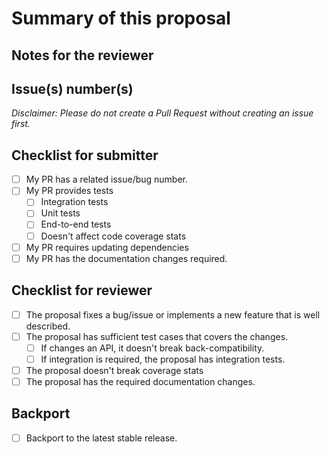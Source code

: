 # Summary of this proposal

<!-- Provide summary of changes -->

## Notes for the reviewer

<!-- Provide any notes that might be important for the (reviewer) of changes -->

## Issue(s) number(s)

<!-- Issue number, if available. E.g. "Fixes #31", "Addresses #42, #77" -->
*Disclaimer: Please do not create a Pull Request without creating an issue first.*

## Checklist for submitter

- [ ] My PR has a related issue/bug number.
- [ ] My PR provides tests
  - [ ] Integration tests
  - [ ] Unit tests
  - [ ] End-to-end tests
  - [ ] Doesn't affect code coverage stats
- [ ] My PR requires updating dependencies
- [ ] My PR has the documentation changes required.

## Checklist for reviewer

- [ ] The proposal fixes a bug/issue or implements a new feature that is well described.
- [ ] The proposal has sufficient test cases that covers the changes.
  - [ ] If changes an API, it doesn't break back-compatibility.
  - [ ] If integration is required, the proposal has integration tests.
- [ ] The proposal doesn't break coverage stats
- [ ] The proposal has the required documentation changes.

## Backport

<!--
PRs targeting the default master branch will go into the next major release usually.
If this PR should be backport to the current or earlier releases then please submit
a PR for that particular branch.
-->

- [ ] Backport to the latest stable release.